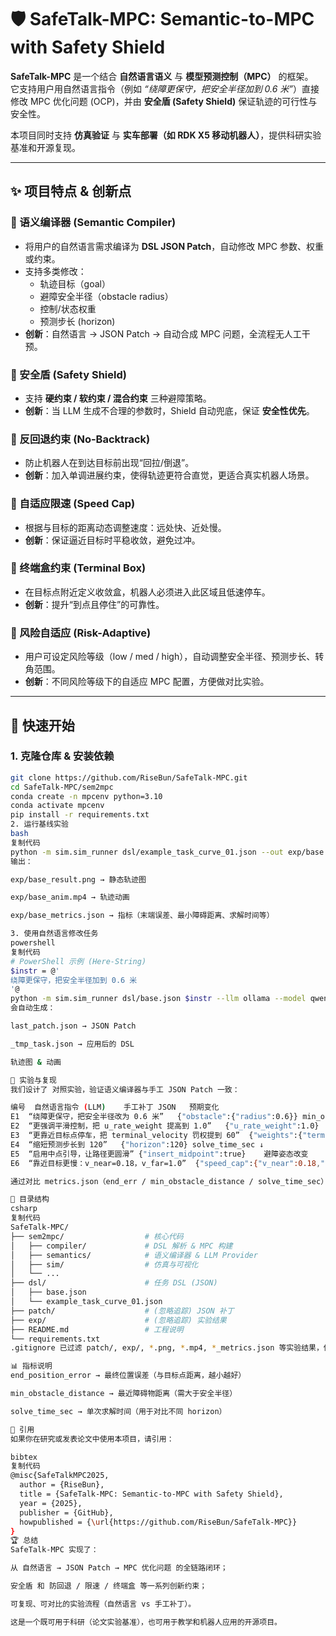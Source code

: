 # 🛡️ SafeTalk-MPC: Semantic-to-MPC with Safety Shield

**SafeTalk-MPC** 是一个结合 **自然语言语义** 与 **模型预测控制（MPC）** 的框架。  
它支持用户用自然语言指令（例如 *“绕障更保守，把安全半径加到 0.6 米”*）直接修改 MPC 优化问题 (OCP)，并由 **安全盾 (Safety Shield)** 保证轨迹的可行性与安全性。  

本项目同时支持 **仿真验证** 与 **实车部署（如 RDK X5 移动机器人）**，提供科研实验基准和开源复现。

---

## ✨ 项目特点 & 创新点

### 🔹 语义编译器 (Semantic Compiler)
- 将用户的自然语言需求编译为 **DSL JSON Patch**，自动修改 MPC 参数、权重或约束。
- 支持多类修改：
  - 轨迹目标（goal）
  - 避障安全半径（obstacle radius）
  - 控制/状态权重
  - 预测步长 (horizon)  
- **创新**：自然语言 → JSON Patch → 自动合成 MPC 问题，全流程无人工干预。

### 🔹 安全盾 (Safety Shield)
- 支持 **硬约束 / 软约束 / 混合约束** 三种避障策略。
- **创新**：当 LLM 生成不合理的参数时，Shield 自动兜底，保证 **安全性优先**。

### 🔹 反回退约束 (No-Backtrack)
- 防止机器人在到达目标前出现“回拉/倒退”。
- **创新**：加入单调进展约束，使得轨迹更符合直觉，更适合真实机器人场景。

### 🔹 自适应限速 (Speed Cap)
- 根据与目标的距离动态调整速度：远处快、近处慢。
- **创新**：保证逼近目标时平稳收敛，避免过冲。

### 🔹 终端盒约束 (Terminal Box)
- 在目标点附近定义收敛盒，机器人必须进入此区域且低速停车。
- **创新**：提升“到点且停住”的可靠性。

### 🔹 风险自适应 (Risk-Adaptive)
- 用户可设定风险等级（low / med / high），自动调整安全半径、预测步长、转角范围。
- **创新**：不同风险等级下的自适应 MPC 配置，方便做对比实验。

---

## 🚀 快速开始

### 1. 克隆仓库 & 安装依赖
```bash
git clone https://github.com/RiseBun/SafeTalk-MPC.git
cd SafeTalk-MPC/sem2mpc
conda create -n mpcenv python=3.10
conda activate mpcenv
pip install -r requirements.txt
2. 运行基线实验
bash
复制代码
python -m sim.sim_runner dsl/example_task_curve_01.json --out exp/base --llm none
输出：

exp/base_result.png → 静态轨迹图

exp/base_anim.mp4 → 轨迹动画

exp/base_metrics.json → 指标（末端误差、最小障碍距离、求解时间等）

3. 使用自然语言修改任务
powershell
复制代码
# PowerShell 示例 (Here-String)
$instr = @'
绕障更保守，把安全半径加到 0.6 米
'@
python -m sim.sim_runner dsl/base.json $instr --llm ollama --model qwen2.5:7b --out exp/E1 --save-llm
会自动生成：

last_patch.json → JSON Patch

_tmp_task.json → 应用后的 DSL

轨迹图 & 动画

🧪 实验与复现
我们设计了 对照实验，验证语义编译器与手工 JSON Patch 一致：

编号	自然语言指令 (LLM)	手工补丁 JSON	预期变化
E1	“绕障更保守，把安全半径改为 0.6 米”	{"obstacle":{"radius":0.6}}	min_obstacle_distance ↑
E2	“更强调平滑控制，把 u_rate_weight 提高到 1.0”	{"u_rate_weight":1.0}	控制更平滑，end_err ↑
E3	“更靠近目标点停车，把 terminal_velocity 罚权提到 60”	{"weights":{"terminal_velocity":60}}	停车更稳，end_err ↓
E4	“缩短预测步长到 120”	{"horizon":120}	solve_time_sec ↓
E5	“启用中点引导，让路径更圆滑”	{"insert_midpoint":true}	避障姿态改变
E6	“靠近目标更慢：v_near=0.18，v_far=1.0”	{"speed_cap":{"v_near":0.18,"v_far":1.0}}	末端更慢，更平滑

通过对比 metrics.json（end_err / min_obstacle_distance / solve_time_sec）和 轨迹动画，可以直观看到自然语言控制的效果。

📂 目录结构
csharp
复制代码
SafeTalk-MPC/
├── sem2mpc/                  # 核心代码
│   ├── compiler/             # DSL 解析 & MPC 构建
│   ├── semantics/            # 语义编译器 & LLM Provider
│   ├── sim/                  # 仿真与可视化
│   └── ...
├── dsl/                      # 任务 DSL (JSON)
│   ├── base.json
│   └── example_task_curve_01.json
├── patch/                    # (忽略追踪) JSON 补丁
├── exp/                      # (忽略追踪) 实验结果
├── README.md                 # 工程说明
└── requirements.txt
.gitignore 已过滤 patch/, exp/, *.png, *.mp4, *_metrics.json 等实验结果，保证仓库整洁。

📊 指标说明
end_position_error → 最终位置误差（与目标点距离，越小越好）

min_obstacle_distance → 最近障碍物距离（需大于安全半径）

solve_time_sec → 单次求解时间（用于对比不同 horizon）

📖 引用
如果你在研究或发表论文中使用本项目，请引用：

bibtex
复制代码
@misc{SafeTalkMPC2025,
  author = {RiseBun},
  title = {SafeTalk-MPC: Semantic-to-MPC with Safety Shield},
  year = {2025},
  publisher = {GitHub},
  howpublished = {\url{https://github.com/RiseBun/SafeTalk-MPC}}
}
🏆 总结
SafeTalk-MPC 实现了：

从 自然语言 → JSON Patch → MPC 优化问题 的全链路闭环；

安全盾 和 防回退 / 限速 / 终端盒 等一系列创新约束；

可复现、可对比的实验流程（自然语言 vs 手工补丁）。

这是一个既可用于科研（论文实验基准），也可用于教学和机器人应用的开源项目。
